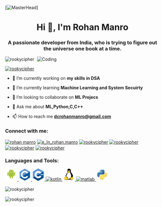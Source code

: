 

[![MasterHead](https://www.whiteboardblog.co.uk/wp-content/uploads/2014/06/madewithcodeheader.jpg)]



<h1 align="center">Hi 👋, I'm Rohan Manro</h1>
<h3 align="center">A passionate developer from India, who is trying to figure out the universe one book at a time.</h3>
<img align="right" alt="Coding" width="400" src="https://c.tenor.com/qJ5evVs-_uUAAAAC/coding.gif">
<p align="left"> <img src="https://komarev.com/ghpvc/?username=rookycipher&label=Profile%20views&color=0e75b6&style=flat" alt="rookycipher" /> </p>

<p align="left"> <a href="https://github.com/ryo-ma/github-profile-trophy"><img src="https://github-profile-trophy.vercel.app/?username=rookycipher" alt="rookycipher" /></a> </p>

- 🔭 I’m currently working on **my skills in DSA**

- 🌱 I’m currently learning **Machine Learning and System Secuirty**

- 👯 I’m looking to collaborate on **ML Projecs**

- 💬 Ask me about **ML,Python,C,C++**

- 📫 How to reach me **dcrohanmanro@gmail.com**


<h3 align="left">Connect with me:</h3>
<p align="left">
<a href="https://www.linkedin.com/in/rohan-manro-56a669223/" target="blank"><img align="center" src="https://raw.githubusercontent.com/rahuldkjain/github-profile-readme-generator/master/src/images/icons/Social/linked-in-alt.svg" alt="rohan manro" height="30" width="40" /></a>
<a href="https://instagram.com/e_ln_rohan.manro" target="blank"><img align="center" src="https://raw.githubusercontent.com/rahuldkjain/github-profile-readme-generator/master/src/images/icons/Social/instagram.svg" alt="e_ln_rohan.manro" height="30" width="40" /></a>
<a href="https://www.codechef.com/users/rookycipher" target="blank"><img align="center" src="https://cdn.jsdelivr.net/npm/simple-icons@3.1.0/icons/codechef.svg" alt="rookycipher" height="30" width="40" /></a>
<a href="https://www.hackerrank.com/rookycipher" target="blank"><img align="center" src="https://raw.githubusercontent.com/rahuldkjain/github-profile-readme-generator/master/src/images/icons/Social/hackerrank.svg" alt="rookycipher" height="30" width="40" /></a>
<a href="https://codeforces.com/profile/rookycipher" target="blank"><img align="center" src="https://raw.githubusercontent.com/rahuldkjain/github-profile-readme-generator/master/src/images/icons/Social/codeforces.svg" alt="rookycipher" height="30" width="40" /></a>
<a href="https://www.leetcode.com/rookycipher" target="blank"><img align="center" src="https://raw.githubusercontent.com/rahuldkjain/github-profile-readme-generator/master/src/images/icons/Social/leet-code.svg" alt="rookycipher" height="30" width="40" /></a>
</p>

<h3 align="left">Languages and Tools:</h3>
<p align="left"> <a href="https://developer.android.com" target="_blank" rel="noreferrer"> <img src="https://raw.githubusercontent.com/devicons/devicon/master/icons/android/android-original-wordmark.svg" alt="android" width="40" height="40"/> </a> <a href="https://www.cprogramming.com/" target="_blank" rel="noreferrer"> <img src="https://raw.githubusercontent.com/devicons/devicon/master/icons/c/c-original.svg" alt="c" width="40" height="40"/> </a> <a href="https://www.w3schools.com/cpp/" target="_blank" rel="noreferrer"> <img src="https://raw.githubusercontent.com/devicons/devicon/master/icons/cplusplus/cplusplus-original.svg" alt="cplusplus" width="40" height="40"/> </a> <a href="https://kotlinlang.org" target="_blank" rel="noreferrer"> <img src="https://www.vectorlogo.zone/logos/kotlinlang/kotlinlang-icon.svg" alt="kotlin" width="40" height="40"/> </a> <a href="https://www.linux.org/" target="_blank" rel="noreferrer"> <img src="https://raw.githubusercontent.com/devicons/devicon/master/icons/linux/linux-original.svg" alt="linux" width="40" height="40"/> </a> <a href="https://www.mathworks.com/" target="_blank" rel="noreferrer"> <img src="https://upload.wikimedia.org/wikipedia/commons/2/21/Matlab_Logo.png" alt="matlab" width="40" height="40"/> </a> <a href="https://www.python.org" target="_blank" rel="noreferrer"> <img src="https://raw.githubusercontent.com/devicons/devicon/master/icons/python/python-original.svg" alt="python" width="40" height="40"/> </a> </p>

<p><img align="center" src="https://github-readme-stats.vercel.app/api/top-langs?username=rookycipher&show_icons=true&locale=en&layout=compact" alt="rookycipher" /></p>

<p><img align="center" src="https://github-readme-streak-stats.herokuapp.com/?user=rookycipher&" alt="rookycipher" /></p>
